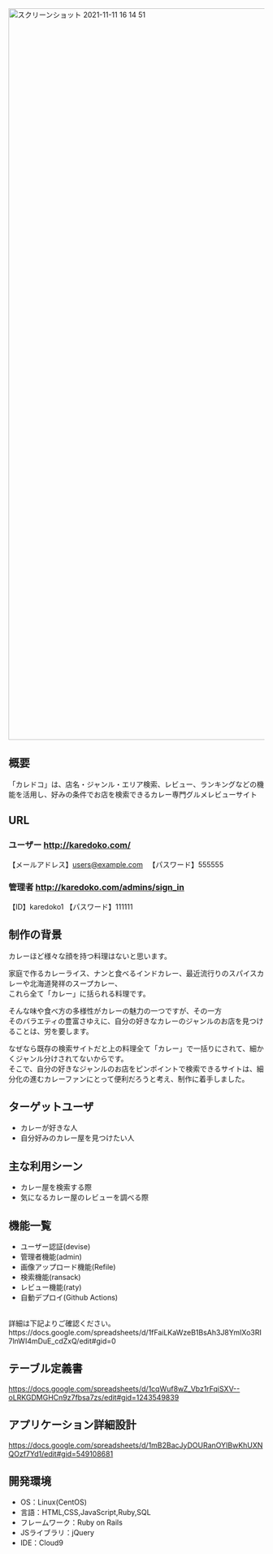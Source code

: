<img width="1440" alt="スクリーンショット 2021-11-11 16 14 51" src="https://user-images.githubusercontent.com/83563559/141254722-bdefdbb7-e83c-44e2-8a19-2ad68321441d.png">

## 概要
「カレドコ」は、店名・ジャンル・エリア検索、レビュー、ランキングなどの機能を活用し、好みの条件でお店を検索できるカレー専門グルメレビューサイト

## URL
### ユーザー  http://karedoko.com/ <br>
【メールアドレス】users@example.com 　【パスワード】555555

### 管理者  http://karedoko.com/admins/sign_in <br>
【ID】karedoko1 【パスワード】111111

## 制作の背景
カレーほど様々な顔を持つ料理はないと思います。<br>

家庭で作るカレーライス、ナンと食べるインドカレー、最近流行りのスパイスカレーや北海道発祥のスープカレー、<br>
これら全て「カレー」に括られる料理です。

そんな味や食べ方の多様性がカレーの魅力の一つですが、その一方<br>
そのバラエティの豊富さゆえに、自分の好きなカレーのジャンルのお店を見つけることは、労を要します。<br>

なぜなら既存の検索サイトだと上の料理全て「カレー」で一括りにされて、細かくジャンル分けされてないからです。<br>
そこで、自分の好きなジャンルのお店をピンポイントで検索できるサイトは、細分化の進むカレーファンにとって便利だろうと考え、制作に着手しました。<br>

## ターゲットユーザ
- カレーが好きな人
- 自分好みのカレー屋を見つけたい人

## 主な利用シーン
- カレー屋を検索する際
- 気になるカレー屋のレビューを調べる際

## 機能一覧
- ユーザー認証(devise)
- 管理者機能(admin)
- 画像アップロード機能(Refile)
- 検索機能(ransack)
- レビュー機能(raty)
- 自動デプロイ(Github Actions)<br>
<br>
詳細は下記よりご確認ください。
https://docs.google.com/spreadsheets/d/1fFaiLKaWzeB1BsAh3J8YmIXo3RI7lnWI4mDuE_cdZxQ/edit#gid=0
 
## テーブル定義書
 https://docs.google.com/spreadsheets/d/1cqWuf8wZ_Vbz1rFqiSXV--oLRKGDMGHCn9z7fbsa7zs/edit#gid=1243549839

## アプリケーション詳細設計
 https://docs.google.com/spreadsheets/d/1mB2BacJyDOURanOYIBwKhUXNQOzf7Yd1/edit#gid=549108681

## 開発環境
- OS：Linux(CentOS)
- 言語：HTML,CSS,JavaScript,Ruby,SQL
- フレームワーク：Ruby on Rails
- JSライブラリ：jQuery
- IDE：Cloud9

